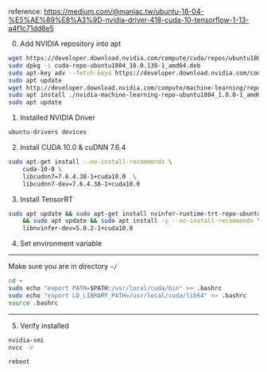 reference: https://medium.com/@maniac.tw/ubuntu-18-04-%E5%AE%89%E8%A3%9D-nvidia-driver-418-cuda-10-tensorflow-1-13-a4f1c71dd8e5

0. Add NVIDIA repository into apt

```bash
wget https://developer.download.nvidia.com/compute/cuda/repos/ubuntu1804/x86_64/cuda-repo-ubuntu1804_10.0.130-1_amd64.deb
sudo dpkg -i cuda-repo-ubuntu1804_10.0.130-1_amd64.deb
sudo apt-key adv --fetch-keys https://developer.download.nvidia.com/compute/cuda/repos/ubuntu1804/x86_64/7fa2af80.pub
sudo apt update
wget http://developer.download.nvidia.com/compute/machine-learning/repos/ubuntu1804/x86_64/nvidia-machine-learning-repo-ubuntu1804_1.0.0-1_amd64.deb
sudo apt install ./nvidia-machine-learning-repo-ubuntu1804_1.0.0-1_amd64.deb
sudo apt update
```

1. Installed NVIDIA Driver

```bash
ubuntu-drivers devices
```

2. Install CUDA 10.0 & cuDNN 7.6.4

```bash
sudo apt-get install --no-install-recommends \
    cuda-10-0 \
    libcudnn7=7.6.4.38-1+cuda10.0  \
    libcudnn7-dev=7.6.4.38-1+cuda10.0
```

3. Install TensorRT

```bash
sudo apt update && sudo apt-get install nvinfer-runtime-trt-repo-ubuntu1804-5.0.2-ga-cuda10.0 \
    && sudo apt update && sudo apt install -y --no-install-recommends \ 
    libnvinfer-dev=5.0.2-1+cuda10.0
```

4. Set environment variable

***************************************************************
Make sure you are in directory ```~/```
```bash
cd ~
sudo echo "export PATH=$PATH:/usr/local/cuda/bin" >> .bashrc
sudo echo "export LD_LIBRARY_PATH=/usr/local/cuda/lib64" >> .bashrc
source .bashrc
```
***************************************************************

5. Verify installed

```bash
nvidia-smi
nvcc -V
```

```bash
reboot 
```
